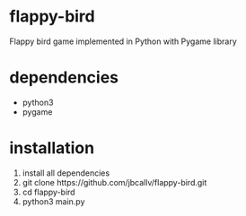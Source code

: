 # flappy-bird
Flappy bird game implemented in Python with Pygame library

# dependencies
<ul>
  <li>python3</li>
  <li>pygame</li>
</ul>

# installation
<ol>
  <li>install all dependencies</li>
  <li>git clone https://github.com/jbcallv/flappy-bird.git</li>
  <li>cd flappy-bird</li>
  <li>python3 main.py</li>
</ol>
